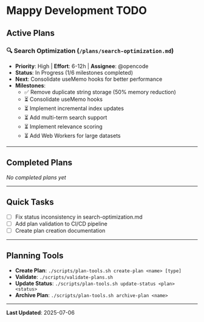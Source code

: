 # Mappy Development TODO

## Active Plans

### 🔍 Search Optimization (`/plans/search-optimization.md`)
- **Priority**: High | **Effort**: 6-12h | **Assignee**: @opencode
- **Status**: In Progress (1/6 milestones completed)
- **Next**: Consolidate useMemo hooks for better performance
- **Milestones**: 
  - ✅ Remove duplicate string storage (50% memory reduction)
  - ⏳ Consolidate useMemo hooks
  - ⏳ Implement incremental index updates
  - ⏳ Add multi-term search support
  - ⏳ Implement relevance scoring
  - ⏳ Add Web Workers for large datasets

---

## Completed Plans
*No completed plans yet*

---

## Quick Tasks
- [ ] Fix status inconsistency in search-optimization.md
- [ ] Add plan validation to CI/CD pipeline
- [ ] Create plan creation documentation

---

## Planning Tools
- **Create Plan**: `./scripts/plan-tools.sh create-plan <name> [type]`
- **Validate**: `./scripts/validate-plans.sh`
- **Update Status**: `./scripts/plan-tools.sh update-status <plan> <status>`
- **Archive Plan**: `./scripts/plan-tools.sh archive-plan <name>`

---

**Last Updated**: 2025-07-06